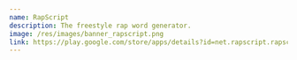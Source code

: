 ```yaml
---
name: RapScript
description: The freestyle rap word generator.
image: /res/images/banner_rapscript.png
link: https://play.google.com/store/apps/details?id=net.rapscript.rapscriptandroid
---
```

